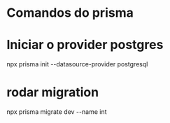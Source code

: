 # Comandos do prisma

# Iniciar o provider postgres

npx prisma init --datasource-provider postgresql

# rodar migration

npx prisma migrate dev --name int
